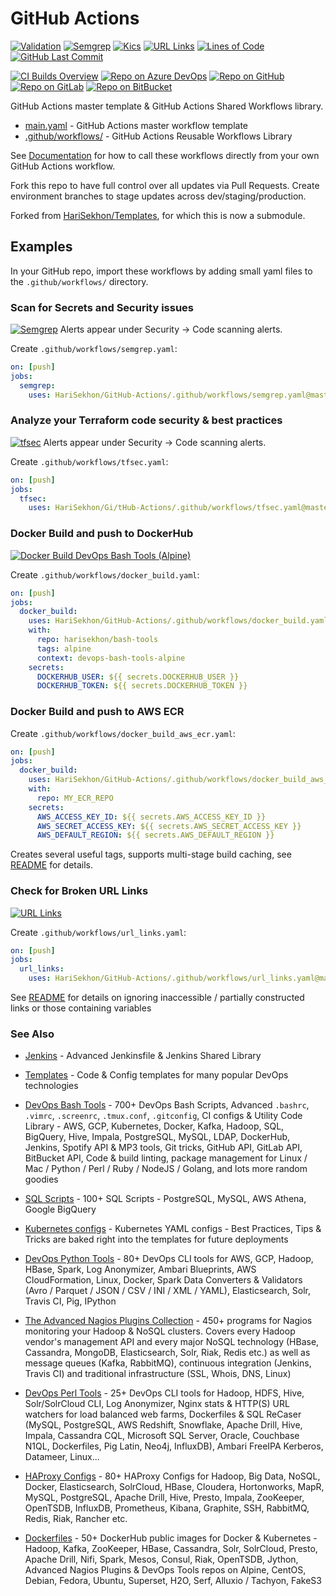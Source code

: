 # GitHub Actions

[![Validation](https://github.com/HariSekhon/GitHub-Actions/actions/workflows/validate.yaml/badge.svg)](https://github.com/HariSekhon/GitHub-Actions/actions/workflows/validate.yaml)
[![Semgrep](https://github.com/HariSekhon/GitHub-Actions/actions/workflows/semgrep.yaml/badge.svg)](https://github.com/HariSekhon/GitHub-Actions/actions/workflows/semgrep.yaml)
[![Kics](https://github.com/HariSekhon/GitHub-Actions/actions/workflows/kics.yaml/badge.svg)](https://github.com/HariSekhon/GitHub-Actions/actions/workflows/kics.yaml)
[![URL Links](https://github.com/HariSekhon/GitHub-Actions/actions/workflows/url_links.yaml/badge.svg)](https://github.com/HariSekhon/GitHub-Actions/actions/workflows/url_links.yaml)
[![Lines of Code](https://img.shields.io/badge/lines%20of%20code-2.1k-lightgrey?logo=codecademy)](https://github.com/HariSekhon/GitHub-Actions)
[![GitHub Last Commit](https://img.shields.io/github/last-commit/HariSekhon/GitHub-Actions?logo=github)](https://github.com/HariSekhon/GitHub-Actions/commits/master)

[![CI Builds Overview](https://img.shields.io/badge/CI%20Builds-Overview%20Page-blue?logo=circleci)](https://bitbucket.org/harisekhon/devops-bash-tools/src/master/STATUS.md)
[![Repo on Azure DevOps](https://img.shields.io/badge/repo-Azure%20DevOps-0078D7?logo=azure%20devops)](https://dev.azure.com/harisekhon/GitHub/_git/GitHub-Actions)
[![Repo on GitHub](https://img.shields.io/badge/repo-GitHub-2088FF?logo=github)](https://github.com/HariSekhon/GitHub-Actions)
[![Repo on GitLab](https://img.shields.io/badge/repo-GitLab-FCA121?logo=gitlab)](https://gitlab.com/HariSekhon/GitHub-Actions)
[![Repo on BitBucket](https://img.shields.io/badge/repo-BitBucket-0052CC?logo=bitbucket)](https://bitbucket.org/HariSekhon/GitHub-Actions)

GitHub Actions master template & GitHub Actions Shared Workflows library.

- [main.yaml](https://github.com/HariSekhon/GitHub-Actions/blob/master/main.yaml) - GitHub Actions master workflow template
- [.github/workflows/](https://github.com/HariSekhon/GitHub-Actions/tree/master/.github/workflows) - GitHub Actions Reusable Workflows Library

See [Documentation](https://docs.github.com/en/actions/using-workflows/reusing-workflows#calling-a-reusable-workflow) for how to call these workflows directly from your own GitHub Actions workflow.

Fork this repo to have full control over all updates via Pull Requests. Create environment branches to stage updates across dev/staging/production.

Forked from [HariSekhon/Templates](https://github.com/HariSekhon/Templates), for which this is now a submodule.

## Examples

In your GitHub repo, import these workflows by adding small yaml files to the `.github/workflows/` directory.

### Scan for Secrets and Security issues

[![Semgrep](https://github.com/HariSekhon/GitHub-Actions/actions/workflows/semgrep.yaml/badge.svg)](https://github.com/HariSekhon/GitHub-Actions/actions/workflows/semgrep.yaml)
Alerts appear under Security -> Code scanning alerts.

Create `.github/workflows/semgrep.yaml`:
```yaml
on: [push]
jobs:
  semgrep:
    uses: HariSekhon/GitHub-Actions/.github/workflows/semgrep.yaml@master
```

### Analyze your Terraform code security & best practices

[![tfsec](https://github.com/HariSekhon/Terraform/actions/workflows/tfsec.yaml/badge.svg)](https://github.com/HariSekhon/Terraform/actions/workflows/tfsec.yaml)
Alerts appear under Security -> Code scanning alerts.

Create `.github/workflows/tfsec.yaml`:
```yaml
on: [push]
jobs:
  tfsec:
    uses: HariSekhon/Gi/tHub-Actions/.github/workflows/tfsec.yaml@master
```

### Docker Build and push to DockerHub

[![Docker Build DevOps Bash Tools (Alpine)](https://github.com/HariSekhon/Dockerfiles/actions/workflows/docker_build_devops_bash_tools_alpine.yaml/badge.svg)](https://github.com/HariSekhon/Dockerfiles/actions/workflows/docker_build_devops_bash_tools_alpine.yaml)

Create `.github/workflows/docker_build.yaml`:
```yaml
on: [push]
jobs:
  docker_build:
    uses: HariSekhon/GitHub-Actions/.github/workflows/docker_build.yaml@master
    with:
      repo: harisekhon/bash-tools
      tags: alpine
      context: devops-bash-tools-alpine
    secrets:
      DOCKERHUB_USER: ${{ secrets.DOCKERHUB_USER }}
      DOCKERHUB_TOKEN: ${{ secrets.DOCKERHUB_TOKEN }}
```

### Docker Build and push to AWS ECR

Create `.github/workflows/docker_build_aws_ecr.yaml`:
```yaml
on: [push]
jobs:
  docker_build:
    uses: HariSekhon/GitHub-Actions/.github/workflows/docker_build_aws_ecr.yaml@master
    with:
      repo: MY_ECR_REPO
    secrets:
      AWS_ACCESS_KEY_ID: ${{ secrets.AWS_ACCESS_KEY_ID }}
      AWS_SECRET_ACCESS_KEY: ${{ secrets.AWS_SECRET_ACCESS_KEY }}
      AWS_DEFAULT_REGION: ${{ secrets.AWS_DEFAULT_REGION }}
```
Creates several useful tags, supports multi-stage build caching, see [README](https://github.com/HariSekhon/GitHub-Actions/blob/master/.github/workflows/README.md) for details.

### Check for Broken URL Links

[![URL Links](https://github.com/HariSekhon/GitHub-Actions/actions/workflows/url_links.yaml/badge.svg)](https://github.com/HariSekhon/GitHub-Actions/actions/workflows/url_links.yaml)

Create `.github/workflows/url_links.yaml`:
```yaml
on: [push]
jobs:
  url_links:
    uses: HariSekhon/GitHub-Actions/.github/workflows/url_links.yaml@master
```
See [README](https://github.com/HariSekhon/GitHub-Actions/blob/master/.github/workflows/README.md) for details on ignoring inaccessible / partially constructed links or those containing variables

### See Also

- [Jenkins](https://github.com/harisekhon/jenkins) - Advanced Jenkinsfile & Jenkins Shared Library

- [Templates](https://github.com/harisekhon/templates) - Code & Config templates for many popular DevOps technologies

- [DevOps Bash Tools](https://github.com/harisekhon/devops-bash-tools) - 700+ DevOps Bash Scripts, Advanced `.bashrc`, `.vimrc`, `.screenrc`, `.tmux.conf`, `.gitconfig`, CI configs & Utility Code Library - AWS, GCP, Kubernetes, Docker, Kafka, Hadoop, SQL, BigQuery, Hive, Impala, PostgreSQL, MySQL, LDAP, DockerHub, Jenkins, Spotify API & MP3 tools, Git tricks, GitHub API, GitLab API, BitBucket API, Code & build linting, package management for Linux / Mac / Python / Perl / Ruby / NodeJS / Golang, and lots more random goodies

- [SQL Scripts](https://github.com/HariSekhon/SQL-scripts) - 100+ SQL Scripts - PostgreSQL, MySQL, AWS Athena, Google BigQuery

- [Kubernetes configs](https://github.com/HariSekhon/Kubernetes-configs) - Kubernetes YAML configs - Best Practices, Tips & Tricks are baked right into the templates for future deployments

- [DevOps Python Tools](https://github.com/harisekhon/devops-python-tools) - 80+ DevOps CLI tools for AWS, GCP, Hadoop, HBase, Spark, Log Anonymizer, Ambari Blueprints, AWS CloudFormation, Linux, Docker, Spark Data Converters & Validators (Avro / Parquet / JSON / CSV / INI / XML / YAML), Elasticsearch, Solr, Travis CI, Pig, IPython

- [The Advanced Nagios Plugins Collection](https://github.com/harisekhon/nagios-plugins) - 450+ programs for Nagios monitoring your Hadoop & NoSQL clusters. Covers every Hadoop vendor's management API and every major NoSQL technology (HBase, Cassandra, MongoDB, Elasticsearch, Solr, Riak, Redis etc.) as well as message queues (Kafka, RabbitMQ), continuous integration (Jenkins, Travis CI) and traditional infrastructure (SSL, Whois, DNS, Linux)

- [DevOps Perl Tools](https://github.com/harisekhon/perl-tools) - 25+ DevOps CLI tools for Hadoop, HDFS, Hive, Solr/SolrCloud CLI, Log Anonymizer, Nginx stats & HTTP(S) URL watchers for load balanced web farms, Dockerfiles & SQL ReCaser (MySQL, PostgreSQL, AWS Redshift, Snowflake, Apache Drill, Hive, Impala, Cassandra CQL, Microsoft SQL Server, Oracle, Couchbase N1QL, Dockerfiles, Pig Latin, Neo4j, InfluxDB), Ambari FreeIPA Kerberos, Datameer, Linux...

- [HAProxy Configs](https://github.com/HariSekhon/HAProxy-configs) - 80+ HAProxy Configs for Hadoop, Big Data, NoSQL, Docker, Elasticsearch, SolrCloud, HBase, Cloudera, Hortonworks, MapR, MySQL, PostgreSQL, Apache Drill, Hive, Presto, Impala, ZooKeeper, OpenTSDB, InfluxDB, Prometheus, Kibana, Graphite, SSH, RabbitMQ, Redis, Riak, Rancher etc.

- [Dockerfiles](https://github.com/HariSekhon/Dockerfiles) - 50+ DockerHub public images for Docker & Kubernetes - Hadoop, Kafka, ZooKeeper, HBase, Cassandra, Solr, SolrCloud, Presto, Apache Drill, Nifi, Spark, Mesos, Consul, Riak, OpenTSDB, Jython, Advanced Nagios Plugins & DevOps Tools repos on Alpine, CentOS, Debian, Fedora, Ubuntu, Superset, H2O, Serf, Alluxio / Tachyon, FakeS3
